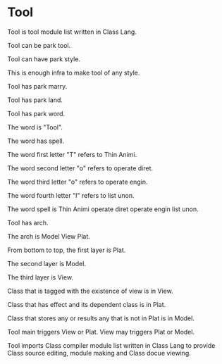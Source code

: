 # Tool

Tool is tool module list written in Class Lang.

Tool can be park tool.

Tool can have park style.

This is enough infra to make tool of any style.

Tool has park marry.

Tool has park land.

Tool has park word.

The word is "Tool".

The word has spell.

The word first letter "T" refers to Thin Animi.

The word second letter "o" refers to operate diret.

The word third letter "o" refers to operate engin.

The word fourth letter "l" refers to list unon.

The word spell is Thin Animi operate diret operate engin list unon.

Tool has arch.

The arch is Model View Plat.

From bottom to top, the first layer is Plat.

The second layer is Model.

The third layer is View.

Class that is tagged with the existence of view is in View.

Class that has effect and its dependent class is in Plat.

Class that stores any or results any that is not in Plat is in Model.

Tool main triggers View or Plat.
View may triggers Plat or Model.

Tool imports Class compiler module list written in Class Lang to provide
Class source editing, module making and Class docue viewing.